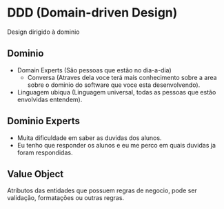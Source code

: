 # DDD (Domain-driven Design) 

Design dirigido à dominio

## Dominio 

- Domain Experts (São pessoas que estão no dia-a-dia)
  - Conversa (Atraves dela voce terá mais conhecimento sobre a area sobre o dominio do software que voce esta desenvolvendo).
- Linguagem ubiqua
  (Linguagem universal, todas as pessoas que estão envolvidas entendem).

## Dominio  Experts

- Muita dificuldade em saber as duvidas dos alunos.
- Eu tenho que responder os alunos e eu me perco em quais duvidas ja foram respondidas.


## Value Object

Atributos das entidades que possuem regras de negocio, pode ser validação, formatações ou outras regras.

